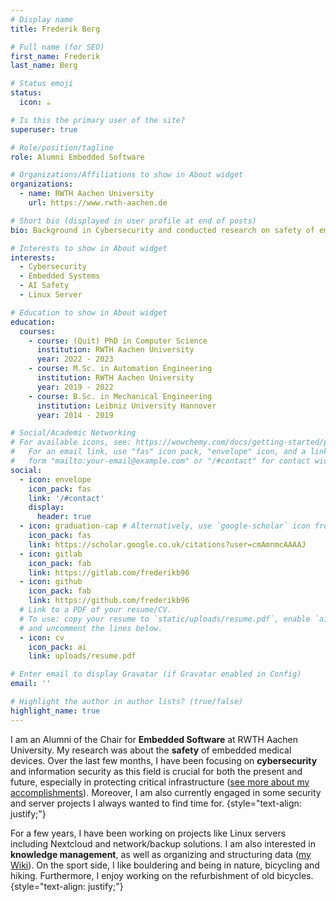 ```yaml
---
# Display name
title: Frederik Berg

# Full name (for SEO)
first_name: Frederik
last_name: Berg

# Status emoji
status:
  icon: ☕️

# Is this the primary user of the site?
superuser: true

# Role/position/tagline
role: Alumni Embedded Software

# Organizations/Affiliations to show in About widget
organizations:
  - name: RWTH Aachen University
    url: https://www.rwth-aachen.de

# Short bio (displayed in user profile at end of posts)
bio: Background in Cybersecurity and conducted research on safety of embedded medical devices.

# Interests to show in About widget
interests:
  - Cybersecurity
  - Embedded Systems
  - AI Safety
  - Linux Server

# Education to show in About widget
education:
  courses:
    - course: (Quit) PhD in Computer Science
      institution: RWTH Aachen University
      year: 2022 - 2023
    - course: M.Sc. in Automation Engineering
      institution: RWTH Aachen University
      year: 2019 - 2022
    - course: B.Sc. in Mechanical Engineering
      institution: Leibniz University Hannover
      year: 2014 - 2019

# Social/Academic Networking
# For available icons, see: https://wowchemy.com/docs/getting-started/page-builder/#icons
#   For an email link, use "fas" icon pack, "envelope" icon, and a link in the
#   form "mailto:your-email@example.com" or "/#contact" for contact widget.
social:
  - icon: envelope
    icon_pack: fas
    link: '/#contact'
    display:
      header: true
  - icon: graduation-cap # Alternatively, use `google-scholar` icon from `ai` icon pack
    icon_pack: fas
    link: https://scholar.google.co.uk/citations?user=cmAmnmcAAAAJ
  - icon: gitlab
    icon_pack: fab
    link: https://gitlab.com/frederikb96
  - icon: github
    icon_pack: fab
    link: https://github.com/frederikb96
  # Link to a PDF of your resume/CV.
  # To use: copy your resume to `static/uploads/resume.pdf`, enable `ai` icons in `params.yaml`,
  # and uncomment the lines below.
  - icon: cv
    icon_pack: ai
    link: uploads/resume.pdf

# Enter email to display Gravatar (if Gravatar enabled in Config)
email: ''

# Highlight the author in author lists? (true/false)
highlight_name: true
---
```



I am an Alumni of the Chair for **Embedded Software** at RWTH Aachen University. My research was about the **safety** of embedded medical devices. Over the last few months, I have been focusing on **cybersecurity** and information security as this field is crucial for both the present and future, especially in protecting critical infrastructure ([see more about my accomplishments](./news/it-sec)). Moreover, I am also currently engaged in some security and server projects I always wanted to find time for.
{style="text-align: justify;"}

For a few years, I have been working on projects like Linux servers including Nextcloud and network/backup solutions. I am also interested in **knowledge management**, as well as organizing and structuring data ([my Wiki](https://wiki.bergrunde.net)). On the sport side, I like bouldering and being in nature, bicycling and hiking. Furthermore, I enjoy working on the refurbishment of old bicycles.
{style="text-align: justify;"}